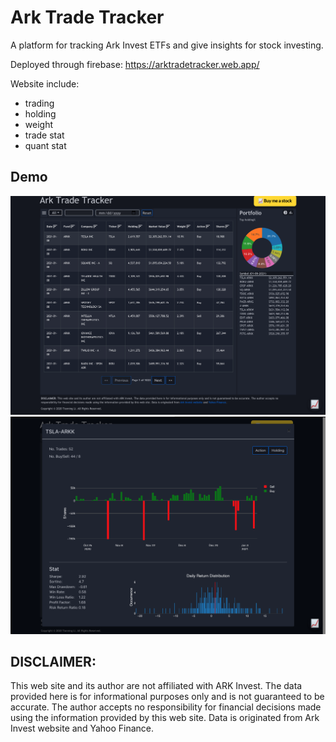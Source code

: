 # Ark Trade Tracker

A platform for tracking Ark Invest ETFs and give insights for stock investing. 

Deployed through firebase: https://arktradetracker.web.app/

Website include:
- trading
- holding
- weight
- trade stat
- quant stat

## Demo

![demo1](asset/demo1.png)
![demo2](asset/demo2.png)

## DISCLAIMER: 
This web site and its author are not affiliated with ARK Invest. The data provided here is for informational purposes only and is not guaranteed to be accurate. The author accepts no responsibility for financial decisions made using the information provided by this web site. Data is originated from Ark Invest website and Yahoo Finance.